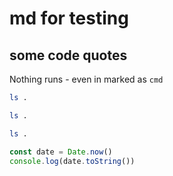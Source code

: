 # md for testing

## some code quotes

Nothing runs - even in marked as `cmd`

```bash
ls .
```

```bash {cmd}
ls .
```

```bash {cmd=true}
ls .
```

```javascript {cmd="node"}
const date = Date.now()
console.log(date.toString())
```


